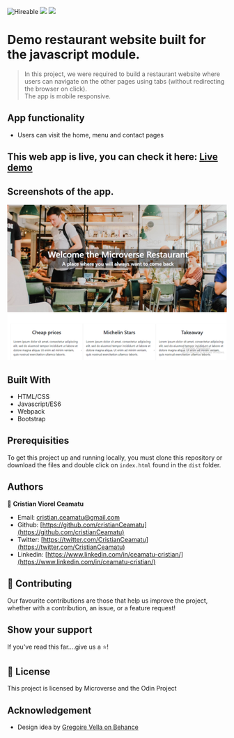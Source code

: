![Hireable](https://img.shields.io/badge/Hireable-yes-success) ![](https://img.shields.io/badge/Mobile--responsive-yes-green) ![](https://img.shields.io/badge/-Microverse%20projects-blueviolet)

# Demo restaurant website built for the javascript module.

> In this project, we were required to build a restaurant website where users can navigate on the other pages using tabs (without redirecting the browser on click).
> <br>
> The app is mobile responsive.

## App functionality

- Users can visit the home, menu and contact pages

## This web app is live, you can check it here: [Live demo](https://cristianceamatu.github.io/microverse-js-restaurant-page/)

## Screenshots of the app.

![image](.github/app-screenshot.png)

## Built With

- HTML/CSS
- Javascript/ES6
- Webpack
- Bootstrap

## Prerequisities

To get this project up and running locally, you must clone this repository or download the files and double click on `index.html` found in the `dist` folder.

## Authors

👤 **Cristian Viorel Ceamatu**

- Email: [cristian.ceamatu@gmail.com](cristian.ceamatu@gmail.com)
- Github: [https://github.com/cristianCeamatu](https://github.com/cristianCeamatu)
- Twitter: [https://twitter.com/CristianCeamatu](https://twitter.com/CristianCeamatu)
- Linkedin: [https://www.linkedin.com/in/ceamatu-cristian/](https://www.linkedin.com/in/ceamatu-cristian/)

## 🤝 Contributing

Our favourite contributions are those that help us improve the project, whether with a contribution, an issue, or a feature request!

## Show your support

If you've read this far....give us a ⭐️!

## 📝 License

This project is licensed by Microverse and the Odin Project

## Acknowledgement

- Design idea by [Gregoire Vella on Behance](https://www.behance.net/gregoirevella)

